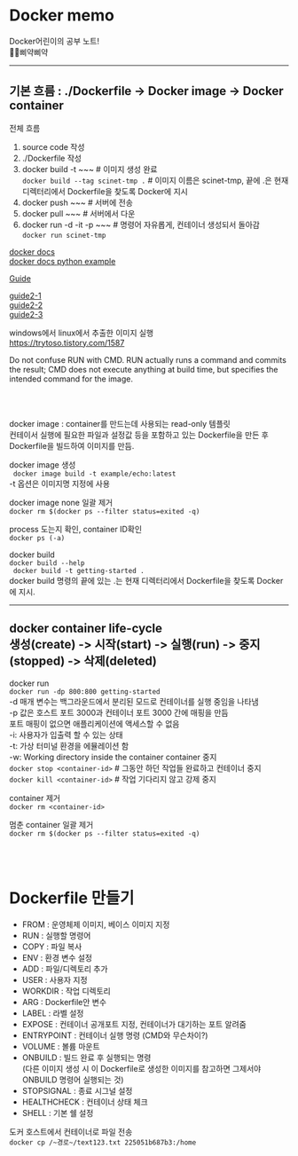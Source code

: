 # Docker memo
Docker어린이의 공부 노트!  
🐣🐤삐약삐약
  
-------------------------------------------------------------  
 기본 흐름 : ./Dockerfile -> Docker image -> Docker container  
-------------------------------------------------------------  
   
   
 전체 흐름  
 1. source code 작성
 2. ./Dockerfile 작성
 3. docker build -t ~~~  # 이미지 생성 완료  
 ```docker build --tag scinet-tmp .```  # 이미지 이름은 scinet-tmp, 끝에 .은 현재 디렉터리에서 Dockerfile을 찾도록 Docker에 지시  
 5. docker push ~~~  # 서버에 전송
 6. docker pull ~~~  # 서버에서 다운
 7. docker run -d -it -p ~~~  # 명령어 자유롭게, 컨테이너 생성되서 돌아감  
 ```docker run scinet-tmp```  
  
  
[docker docs](https://docs.docker.com/engine/reference/builder/)  
[docker docs python example](https://docs.docker.com/language/python/build-images/)
    
[Guide](https://learn.microsoft.com/ko-kr/visualstudio/docker/tutorials/docker-tutorial)
  
[guide2-1](https://tech.cloudmt.co.kr/2022/06/29/%EB%8F%84%EC%BB%A4%EC%99%80-%EC%BB%A8%ED%85%8C%EC%9D%B4%EB%84%88%EC%9D%98-%EC%9D%B4%ED%95%B4-1-3-%EC%BB%A8%ED%85%8C%EC%9D%B4%EB%84%88-%EC%82%AC%EC%9A%A9%EB%B2%95/)    
[guide2-2](https://tech.cloudmt.co.kr/2022/06/29/%EB%8F%84%EC%BB%A4%EC%99%80-%EC%BB%A8%ED%85%8C%EC%9D%B4%EB%84%88%EC%9D%98-%EC%9D%B4%ED%95%B4-2-3-%EB%B3%BC%EB%A5%A8%EA%B3%BC-%EB%84%A4%ED%8A%B8%EC%9B%8C%ED%81%AC/)  
[guide2-3](https://tech.cloudmt.co.kr/2022/06/29/%EB%8F%84%EC%BB%A4%EC%99%80-%EC%BB%A8%ED%85%8C%EC%9D%B4%EB%84%88%EC%9D%98-%EC%9D%B4%ED%95%B4-3-3-docker-image-dockerfile-docker-compose/)  
   
 windows에서 linux에서 추출한 이미지 실행  
 https://trytoso.tistory.com/1587
   
   
Do not confuse RUN with CMD. RUN actually runs a command and commits the result; CMD does not execute anything at build time, but specifies the intended command for the image.
   
<br/>
<br/>
     
docker image : container를 만드는데 사용되는 read-only 템플릿  
컨테이서 실행에 필요한 파일과 설정값 등을 포함하고 있는 Dockerfile을 만든 후 Dockerfile을 빌드하여 이미지를 만듬.  
  
docker image 생성  
``` docker image build -t example/echo:latest```  
-t 옵션은 이미지명 지정에 사용
   
docker image none 일괄 제거  
```docker rm $(docker ps --filter status=exited -q)```  
  
  
process 도는지 확인, container ID확인  
```docker ps (-a)``` 
  
  
 docker build  
 ```docker build --help```  
 ``` docker build -t getting-started .```  
docker build 명령의 끝에 있는 .는 현재 디렉터리에서 Dockerfile을 찾도록 Docker에 지시.
  
--------------------------------------------------------------------------  
 docker container life-cycle   
 생성(create) -> 시작(start) -> 실행(run) -> 중지(stopped) -> 삭제(deleted)  
--------------------------------------------------------------------------  
    
 docker run  
 ```docker run -dp 800:800 getting-started```  
 -d 매개 변수는 백그라운드에서 분리된 모드로 컨테이너를 실행 중임을 나타냄  
 -p 값은 호스트 포트 3000과 컨테이너 포트 3000 간에 매핑을 만듬  
 포트 매핑이 없으면 애플리케이션에 액세스할 수 없음  
 -i: 사용자가 입출력 할 수 있는 상태  
 -t: 가상 터미널 환경을 에뮬레이션 함  
 -w: Working directory inside the container
container 중지  
```docker stop <container-id>``` # 그동안 하던 작업들 완료하고 컨테이너 중지  
```docker kill <container-id>``` # 작업 기다리지 않고 강제 중지
  
container 제거  
```docker rm <container-id>```  
  
멈춘 container 일괄 제거  
```docker rm $(docker ps --filter status=exited -q)```  
  
<br/>
<br/>

# Dockerfile 만들기  
* FROM : 운영체제 이미지, 베이스 이미지 지정  
* RUN : 실행할 명령어  
* COPY  : 파일 복사  
* ENV : 환경 변수 설정  
* ADD : 파일/디렉토리 추가  
* USER : 사용자 지정  
* WORKDIR : 작업 디렉토리  
* ARG : Dockerfile안 변수  
* LABEL : 라벨 설정  
* EXPOSE : 컨테이너 공개포트 지정, 컨테이너가 대기하는 포트 알려줌  
* ENTRYPOINT : 컨테이너 실행 명령 (CMD와 무슨차이?)  
* VOLUME : 볼륨 마운트   
* ONBUILD : 빌드 완료 후 실행되는 명령  
   (다른 이미지 생성 시 이 Dockerfile로 생성한 이미지를 참고하면 그제서야 ONBUILD
   명령어 실행되는 것)
* STOPSIGNAL : 종료 시그널 설정  
* HEALTHCHECK : 컨테이너 상태 체크  
* SHELL : 기본 쉘 설정
  
  
도커 호스트에서 컨테이너로 파일 전송  
```docker cp /~경로~/text123.txt 225051b687b3:/home```  
  
  

